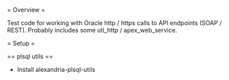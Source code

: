 = Overview =

Test code for working with Oracle http / https calls to API endpoints (SOAP / REST). Probably includes some utl_http / apex_web_service.


= Setup =

== plsql utils ==
* Install alexandria-plsql-utils

